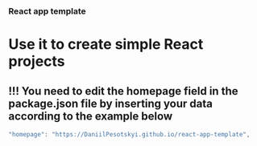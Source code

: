 ### React app template

# Use it to create simple React projects

## !!! You need to edit the homepage field in the package.json file by inserting your data according to the example below
```javascript
"homepage": "https://DaniilPesotskyi.github.io/react-app-template",
```
